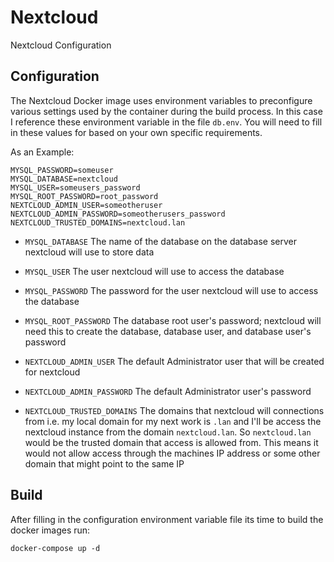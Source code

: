 # Nextcloud
Nextcloud Configuration

## Configuration
The Nextcloud Docker image uses environment variables to preconfigure various settings used by the container during the build process. In this case I reference these environment variable in the file `db.env`. You will need to fill in these values for based on your own specific requirements.

As an Example:
```
MYSQL_PASSWORD=someuser
MYSQL_DATABASE=nextcloud
MYSQL_USER=someusers_password
MYSQL_ROOT_PASSWORD=root_password
NEXTCLOUD_ADMIN_USER=someotheruser
NEXTCLOUD_ADMIN_PASSWORD=someotherusers_password
NEXTCLOUD_TRUSTED_DOMAINS=nextcloud.lan
```

* `MYSQL_DATABASE`
The name of the database on the database server nextcloud will use to store data

* `MYSQL_USER`
The user nextcloud will use to access the database

* `MYSQL_PASSWORD`
The password for the user nextcloud will use to access the database

* `MYSQL_ROOT_PASSWORD`
The database root user's password; nextcloud will need this to create the database, database user, and database user's password

* `NEXTCLOUD_ADMIN_USER`
The default Administrator user that will be created for nextcloud

* `NEXTCLOUD_ADMIN_PASSWORD`
The default Administrator user's password

* `NEXTCLOUD_TRUSTED_DOMAINS`
The domains that nextcloud will connections from i.e. my local domain for my next work is `.lan` and I'll be access the nextcloud instance from the domain `nextcloud.lan`. So `nextcloud.lan` would be the trusted domain that access is allowed from. This means it would not allow access through the machines IP address or some other domain that might point to the same IP

## Build
After filling in the configuration environment variable file its time to build the docker images run:

```
docker-compose up -d
```
